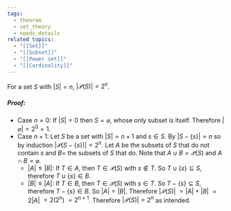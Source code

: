 ```yaml
---
tags:
  - theorem
  - set_theory
  - needs_details
related topics:
  - "[[Set]]"
  - "[[Subset]]"
  - "[[Power set]]"
  - "[[Cardinality]]"
---
```

For a set $S$ with $|S|=n$, $|\mathcal{P}(S)|=2^n$.
##### Proof:
- Case $n=0$:
	If $|S|=0$ then $S=\varnothing$, whose only subset is itself. Therefore $|\varnothing|=2^0=1$.
- Case $n+1$:
	Let $S$ be a set with $|S|=n+1$ and $s\in S$. By $|S-\{s\}| = n$ so by induction $\big|\mathcal{P}(S-\{s\})\big| = 2^n$. Let $A$ be the subsets of $S$ that do not contain $s$ and $B=$ the subsets of $S$ that do. Note that $A\cup B=\mathcal{P}(S)$ and $A\cap B = \varnothing$.
	- $\big|A\big| \leq \big|B\big|$:
		If $T\in A$, then $T\in \mathcal{P}(S)$ with $s\notin T$. So $T \cup \{s\} \subseteq S$, therefore $T\cup \{s\} \in B$. 
	- $\big|B\big| \leq \big|A\big|$:
		If $T\in B$, then $T\in \mathcal{P}(S)$ with $s\in T$. So $T - \{s\} \subseteq S$, therefore $T- \{s\} \in B$. 
	So $\big|A\big| = \big|B\big|$. Therefore $\big|\mathcal{P}(S)\big|$ $= \big|A\big| + \big|B\big|$ $=2 \big|A\big|$ $= 2 (2^n)$ $= 2^{n+1}$.
Therefore $|\mathcal{P}(S)|=2^n$ as intended.